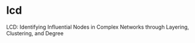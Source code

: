 # lcd
LCD: Identifying Influential Nodes in Complex Networks through Layering, Clustering, and Degree
